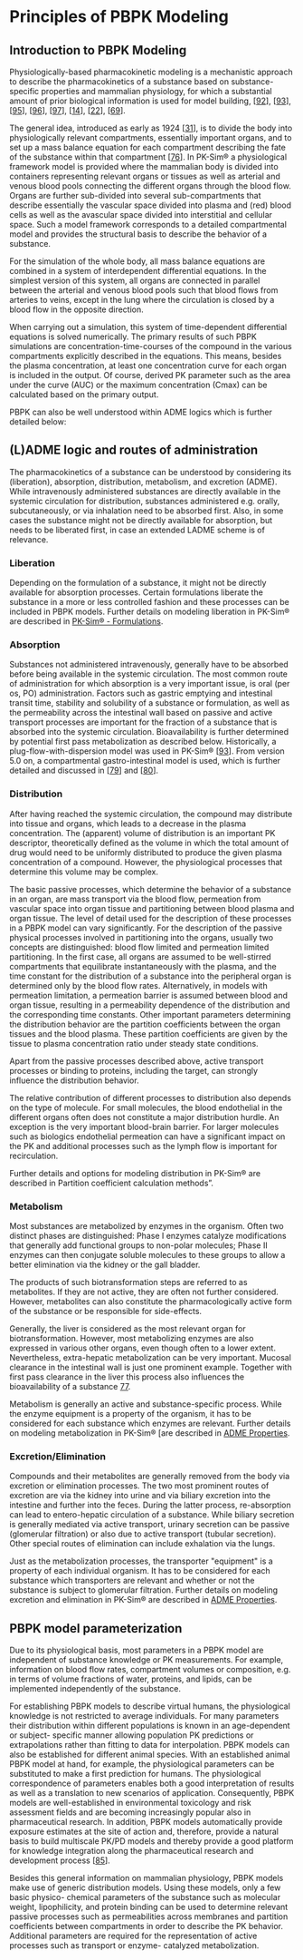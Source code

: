 # Principles of PBPK Modeling

## Introduction to PBPK Modeling

Physiologically-based pharmacokinetic modeling is a mechanistic approach to describe the pharmacokinetics of a substance based on substance-specific properties and mammalian physiology, for which a substantial amount of prior biological information is used for model building, \[[92](../../references/references.md#92)\], \[[93](../../references/references.md#93)\], \[[95](../../references/references.md#95)\], \[[96](../../references/references.md#96)\], \[[97](../../references/references.md#97)\], \[[14](../../references/references.md#14)\], \[[22](../../references/references.md#22)\], \[[69](../../references/references.md#69)\].

The general idea, introduced as early as 1924 \[[31](../../references/references.md#31)\], is to divide the body into physiologically relevant compartments, essentially important organs, and to set up a mass balance equation for each compartment describing the fate of the substance within that compartment \[[76](../../references/references.md#76)\]. In PK-Sim® a physiological framework model is provided where the mammalian body is divided into containers representing relevant organs or tissues as well as arterial and venous blood pools connecting the different organs through the blood flow. Organs are further sub-divided into several sub-compartments that describe essentially the vascular space divided into plasma and \(red\) blood cells as well as the avascular space divided into interstitial and cellular space. Such a model framework corresponds to a detailed compartmental model and provides the structural basis to describe the behavior of a substance.

For the simulation of the whole body, all mass balance equations are combined in a system of interdependent differential equations. In the simplest version of this system, all organs are connected in parallel between the arterial and venous blood pools such that blood flows from arteries to veins, except in the lung where the circulation is closed by a blood flow in the opposite direction.

When carrying out a simulation, this system of time-dependent differential equations is solved numerically. The primary results of such PBPK simulations are concentration-time-courses of the compound in the various compartments explicitly described in the equations. This means, besides the plasma concentration, at least one concentration curve for each organ is included in the output. Of course, derived PK parameter such as the area under the curve \(AUC\) or the maximum concentration \(Cmax\) can be calculated based on the primary output.

PBPK can also be well understood within ADME logics which is further detailed below:

## \(L\)ADME logic and routes of administration‌

The pharmacokinetics of a substance can be understood by considering its \(liberation\), absorption, distribution, metabolism, and excretion \(ADME\). While intravenously administered substances are directly available in the systemic circulation for distribution, substances administered e.g. orally, subcutaneously, or via inhalation need to be absorbed first. Also, in some cases the substance might not be directly available for absorption, but needs to be liberated first, in case an extended LADME scheme is of relevance.

### Liberation‌

Depending on the formulation of a substance, it might not be directly available for absorption processes. Certain formulations liberate the substance in a more or less controlled fashion and these processes can be included in PBPK models. Further details on modeling liberation in PK-Sim® are described in [PK-Sim® - Formulations](../../working-with-pk-sim/pk-sim-documentation/pk-sim-formulations.md).

### Absorption‌

Substances not administered intravenously, generally have to be absorbed before being available in the systemic circulation. The most common route of administration for which absorption is a very important issue, is oral \(per os, PO\) administration. Factors such as gastric emptying and intestinal transit time, stability and solubility of a substance or formulation, as well as the permeability across the intestinal wall based on passive and active transport processes are important for the fraction of a substance that is absorbed into the systemic circulation. Bioavailability is further determined by potential first pass metabolization as described below. Historically, a plug-flow-with-dispersion model was used in PK-Sim® \[[93](../../references/references.md#93)\]. From version 5.0 on, a compartmental gastro-intestinal model is used, which is further detailed and discussed in \[[79](../../references/references.md#79)\] and \[[80](../../references/references.md#80)\].

### Distribution‌

After having reached the systemic circulation, the compound may distribute into tissue and organs, which leads to a decrease in the plasma concentration. The \(apparent\) volume of distribution is an important PK descriptor, theoretically defined as the volume in which the total amount of drug would need to be uniformly distributed to produce the given plasma concentration of a compound. However, the physiological processes that determine this volume may be complex.

The basic passive processes, which determine the behavior of a substance in an organ, are mass transport via the blood flow, permeation from vascular space into organ tissue and partitioning between blood plasma and organ tissue. The level of detail used for the description of these processes in a PBPK model can vary significantly. For the description of the passive physical processes involved in partitioning into the organs, usually two concepts are distinguished: blood flow limited and permeation limited partitioning. In the first case, all organs are assumed to be well-stirred compartments that equilibrate instantaneously with the plasma, and the time constant for the distribution of a substance into the peripheral organ is determined only by the blood flow rates. Alternatively, in models with permeation limitation, a permeation barrier is assumed between blood and organ tissue, resulting in a permeability dependence of the distribution and the corresponding time constants. Other important parameters determining the distribution behavior are the partition coefficients between the organ tissues and the blood plasma. These partition coefficients are given by the tissue to plasma concentration ratio under steady state conditions.

Apart from the passive processes described above, active transport processes or binding to proteins, including the target, can strongly influence the distribution behavior.

The relative contribution of different processes to distribution also depends on the type of molecule. For small molecules, the blood endothelial in the different organs often does not constitute a major distribution hurdle. An exception is the very important blood-brain barrier. For larger molecules such as biologics endothelial permeation can have a significant impact on the PK and additional processes such as the lymph flow is important for recirculation.

Further details and options for modeling distribution in PK-Sim® are described in Partition coefficient calculation methods”.

### Metabolism‌

Most substances are metabolized by enzymes in the organism. Often two distinct phases are distinguished: Phase I enzymes catalyze modifications that generally add functional groups to non-polar molecules; Phase II enzymes can then conjugate soluble molecules to these groups to allow a better elimination via the kidney or the gall bladder.

The products of such biotransformation steps are referred to as metabolites. If they are not active, they are often not further considered. However, metabolites can also constitute the pharmacologically active form of the substance or be responsible for side-effects.

Generally, the liver is considered as the most relevant organ for biotransformation. However, most metabolizing enzymes are also expressed in various other organs, even though often to a lower extent. Nevertheless, extra-hepatic metabolization can be very important. Mucosal clearance in the intestinal wall is just one prominent example. Together with first pass clearance in the liver this process also influences the bioavailability of a substance [77](../../references/references.md#77).

Metabolism is generally an active and substance-specific process. While the enzyme equipment is a property of the organism, it has to be considered for each substance which enzymes are relevant. Further details on modeling metabolization in PK-Sim® \[are described in [ADME Properties](../../working-with-pk-sim/pk-sim-documentation/pk-sim-compounds-definition-and-work-flow.md#adme-properties).

### Excretion/Elimination‌

Compounds and their metabolites are generally removed from the body via excretion or elimination processes. The two most prominent routes of excretion are via the kidney into urine and via biliary excretion into the intestine and further into the feces. During the latter process, re-absorption can lead to entero-hepatic circulation of a substance. While biliary secretion is generally mediated via active transport, urinary secretion can be passive \(glomerular filtration\) or also due to active transport \(tubular secretion\). Other special routes of elimination can include exhalation via the lungs.

Just as the metabolization processes, the transporter "equipment" is a property of each individual organism. It has to be considered for each substance which transporters are relevant and whether or not the substance is subject to glomerular filtration. Further details on modeling excretion and elimination in PK-Sim® are described in [ADME Properties](../../working-with-pk-sim/pk-sim-documentation/pk-sim-compounds-definition-and-work-flow.md#adme-properties).

## PBPK model parameterization‌

Due to its physiological basis, most parameters in a PBPK model are independent of substance knowledge or PK measurements. For example, information on blood flow rates, compartment volumes or composition, e.g. in terms of volume fractions of water, proteins, and lipids, can be implemented independently of the substance.

For establishing PBPK models to describe virtual humans, the physiological knowledge is not restricted to average individuals. For many parameters their distribution within different populations is known in an age-dependent or subject- specific manner allowing population PK predictions or extrapolations rather than fitting to data for interpolation. PBPK models can also be established for different animal species. With an established animal PBPK model at hand, for example, the physiological parameters can be substituted to make a first prediction for humans. The physiological correspondence of parameters enables both a good interpretation of results as well as a translation to new scenarios of application. Consequently, PBPK models are well-established in environmental toxicology and risk assessment fields and are becoming increasingly popular also in pharmaceutical research. In addition, PBPK models automatically provide exposure estimates at the site of action and, therefore, provide a natural basis to build multiscale PK/PD models and thereby provide a good platform for knowledge integration along the pharmaceutical research and development process \[[85](../../references/references.md#85)\].

Besides this general information on mammalian physiology, PBPK models make use of generic distribution models. Using these models, only a few basic physico- chemical parameters of the substance such as molecular weight, lipophilicity, and protein binding can be used to determine relevant passive processes such as permeabilities across membranes and partition coefficients between compartments in order to describe the PK behavior. Additional parameters are required for the representation of active processes such as transport or enzyme- catalyzed metabolization.

